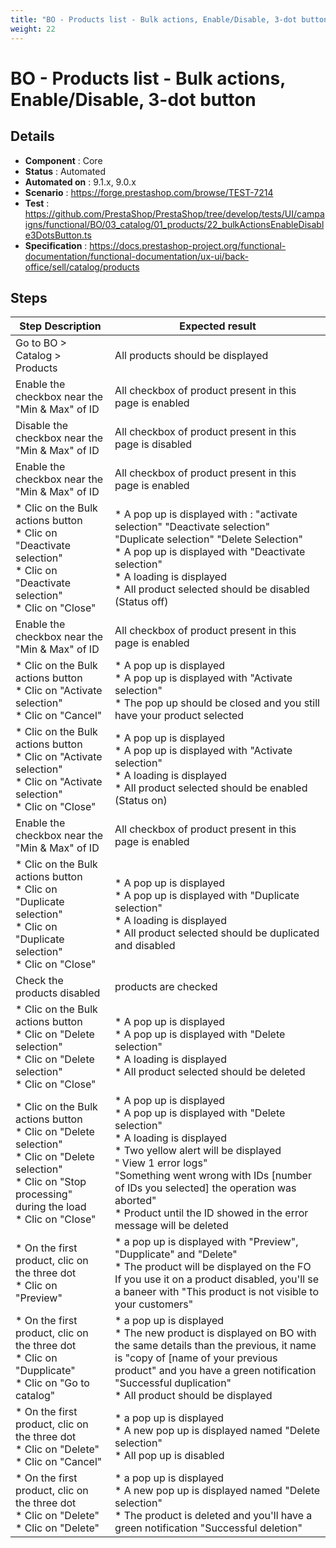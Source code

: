 ```yaml
---
title: "BO - Products list - Bulk actions, Enable/Disable, 3-dot button"
weight: 22
---
```


# BO - Products list - Bulk actions, Enable/Disable, 3-dot button
## Details
* **Component** : Core
* **Status** : Automated
* **Automated on** : 9.1.x, 9.0.x
* **Scenario** : https://forge.prestashop.com/browse/TEST-7214
* **Test** : https://github.com/PrestaShop/PrestaShop/tree/develop/tests/UI/campaigns/functional/BO/03_catalog/01_products/22_bulkActionsEnableDisable3DotsButton.ts
* **Specification** : https://docs.prestashop-project.org/functional-documentation/functional-documentation/ux-ui/back-office/sell/catalog/products

## Steps
| Step Description | Expected result |
| ----- | ----- |
| Go to BO > Catalog > Products | All products should be displayed |
| Enable the checkbox near the "Min & Max" of ID | All checkbox of product present in this page is enabled |
| Disable the checkbox near the "Min & Max" of ID | All checkbox of product present in this page is disabled |
| Enable the checkbox near the "Min & Max" of ID | All checkbox of product present in this page is enabled |
| * Clic on the Bulk actions button <br> * Clic on "Deactivate selection"<br> * Clic on "Deactivate selection"<br> * Clic on "Close" | * A pop up is displayed with : "activate selection" "Deactivate selection" "Duplicate selection" "Delete Selection" <br> * A pop up is displayed with "Deactivate selection" <br> * A loading is displayed <br> * All product selected should be disabled (Status off) |
| Enable the checkbox near the "Min & Max" of ID | All checkbox of product present in this page is enabled |
| * Clic on the Bulk actions button <br> * Clic on "Activate selection"<br> * Clic on "Cancel" | * A pop up is displayed <br> * A pop up is displayed with "Activate selection" <br> * The pop up should be closed and you still have your product selected |
| * Clic on the Bulk actions button <br> * Clic on "Activate selection"<br> * Clic on "Activate selection"<br> * Clic on "Close" | * A pop up is displayed <br> * A pop up is displayed with "Activate selection" <br> * A loading is displayed <br> * All product selected should be enabled (Status on) |
| Enable the checkbox near the "Min & Max" of ID | All checkbox of product present in this page is enabled |
| * Clic on the Bulk actions button <br> * Clic on "Duplicate selection"<br> * Clic on "Duplicate selection"<br> * Clic on "Close" | * A pop up is displayed <br> * A pop up is displayed with "Duplicate selection" <br> * A loading is displayed <br> * All product selected should be duplicated and disabled |
| Check the products disabled | products are checked |
| * Clic on the Bulk actions button <br> * Clic on "Delete selection"<br> * Clic on "Delete selection"<br> * Clic on "Close" | * A pop up is displayed <br> * A pop up is displayed with "Delete selection" <br> * A loading is displayed <br> * All product selected should be deleted |
| * Clic on the Bulk actions button <br> * Clic on "Delete selection"<br> * Clic on "Delete selection"<br> * Clic on "Stop processing" during the load <br> * Clic on "Close" | * A pop up is displayed <br> * A pop up is displayed with "Delete selection" <br> * A loading is displayed <br> * Two yellow alert will be displayed <br>" View 1 error logs"<br>"Something went wrong with IDs [number of IDs you selected] the operation was aborted"<br> * Product until the ID showed in the error message will be deleted |
| * On the first product, clic on the three dot <br> * Clic on "Preview" | * a pop up is displayed with "Preview", "Dupplicate" and "Delete"<br> * The product will be displayed on the FO<br>If you use it on a product disabled, you'll se a baneer with "This product is not visible to your customers" |
| * On the first product, clic on the three dot <br> * Clic on "Dupplicate"<br> * Clic on "Go to catalog" | * a pop up is displayed<br> * The new product is displayed on BO with the same details than the previous, it name is "copy of [name of your previous product" and you have a green notification "Successful duplication"<br> * All product should be displayed |
| * On the first product, clic on the three dot <br> * Clic on "Delete"<br> * Clic on "Cancel" | * a pop up is displayed<br> * A new pop up is displayed named "Delete selection"<br> * All pop up is disabled |
| * On the first product, clic on the three dot <br> * Clic on "Delete"<br> * Clic on "Delete" | * a pop up is displayed<br> * A new pop up is displayed named "Delete selection"<br> * The product is deleted and you'll have a green notification "Successful deletion" |
